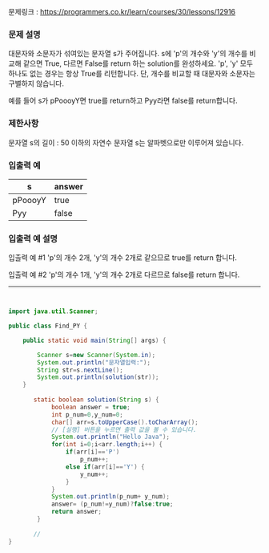 문제링크 : https://programmers.co.kr/learn/courses/30/lessons/12916

### 문제 설명

대문자와 소문자가 섞여있는 문자열 s가 주어집니다. s에 'p'의 개수와 'y'의 개수를 비교해 같으면 True, 다르면 False를 return 하는 solution를 완성하세요. 'p', 'y' 모두 하나도 없는 경우는 항상 True를 리턴합니다. 단, 개수를 비교할 때 대문자와 소문자는 구별하지 않습니다.

예를 들어 s가 pPoooyY면 true를 return하고 Pyy라면 false를 return합니다.

### 제한사항

문자열 s의 길이 : 50 이하의 자연수
문자열 s는 알파벳으로만 이루어져 있습니다.

### 입출력 예

| s       | answer |
| ------- | ------ |
| pPoooyY | true   |
| Pyy     | false  |

### 입출력 예 설명

입출력 예 #1
'p'의 개수 2개, 'y'의 개수 2개로 같으므로 true를 return 합니다.

입출력 예 #2
'p'의 개수 1개, 'y'의 개수 2개로 다르므로 false를 return 합니다.

-------------------------------------------------------------------------------------------------------------------------------------------------

```java


import java.util.Scanner;

public class Find_PY {

	public static void main(String[] args) {

		Scanner s=new Scanner(System.in);
		System.out.println("문자열입력:");
		String str=s.nextLine();
		System.out.println(solution(str));
	}
	
	   static boolean solution(String s) {
	        boolean answer = true;
	        int p_num=0,y_num=0;
	        char[] arr=s.toUpperCase().toCharArray();
	        // [실행] 버튼을 누르면 출력 값을 볼 수 있습니다.
	        System.out.println("Hello Java");
	        for(int i=0;i<arr.length;i++) {
	        	if(arr[i]=='P')
	        		p_num++;
	        	else if(arr[i]=='Y') {
	        		y_num++;
	        	}
	        }
	        System.out.println(p_num+ y_num);
	        answer= (p_num!=y_num)?false:true;
	        return answer;
	    }
	   
	   //
} 

```

